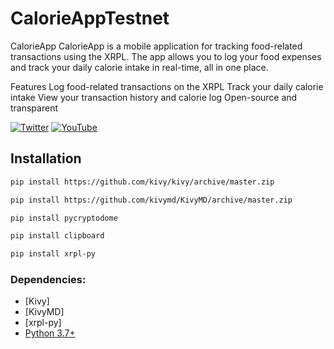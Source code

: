 # CalorieAppTestnet

CalorieApp
CalorieApp is a mobile application for tracking food-related transactions using the XRPL. The app allows you to log your food expenses and track your daily calorie intake in real-time, all in one place.

Features
Log food-related transactions on the XRPL
Track your daily calorie intake
View your transaction history and calorie log
Open-source and transparent


[![Twitter](https://img.shields.io/twitter/follow/CalorieToken?label=follow&logo=twitter&style=flat&color=brightgreen)](https://twitter.com/CalorieToken)
[![YouTube](https://img.shields.io/static/v1?label=subscribe&logo=youtube&logoColor=ff0000&color=brightgreen&message=5k)](https://www.youtube.com/@calorietoken)

## Installation

```bash
pip install https://github.com/kivy/kivy/archive/master.zip
```

```bash
pip install https://github.com/kivymd/KivyMD/archive/master.zip
```

```bash
pip install pycryptodome
```

```bash
pip install clipboard
```

```bash
pip install xrpl-py
```



### Dependencies:

- [Kivy]
- [KivyMD]
- [xrpl-py]
- [Python 3.7+](https://www.python.org/)
